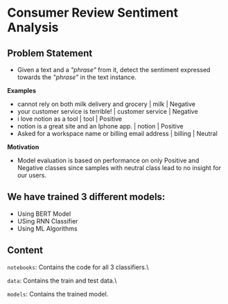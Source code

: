 # Consumer Review Sentiment Analysis

## Problem Statement

- Given a text and a *"*phrase*"* from it, detect the sentiment expressed towards the *"phrase"* in the text instance.

**Examples**

- cannot rely on both milk delivery and grocery | milk | Negative
- your customer service is terrible! | customer service | Negative
- i love notion as a tool | tool | Positive
- notion is a great site and an Iphone app. | notion | Positive
- Asked for a workspace name or billing email address | billing | Neutral

**Motivation**

- Model evaluation is based on performance on only Positive and Negative classes since samples with neutral class lead to no insight for our users.

## We have trained 3 different models:
- Using BERT Model
- USing RNN Classifier
- Using ML Algorithms

## Content
`notebooks`: Contains the code for all 3 classifiers.\

`data`: Contains the train and test data.\

`models`: Contains the trained model.

